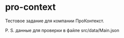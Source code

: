 # pro-context

Тестовое задание для компании ПроКонтекст.

P. S. данные для проверки в файле src/data/Main.json
